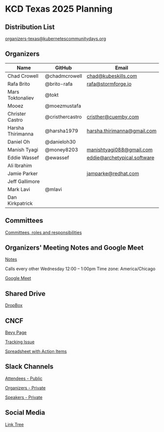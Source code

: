 # KCD Texas 2025 Planning

## Distribution List

organizers-texas@kubernetescommunitydays.org

## Organizers

| Name | GitHub | Email |
|--|--|--|
| Chad Crowell | @chadmcrowell | chad@kubeskills.com |
| Rafa Brito | @brito-rafa | rafa@stormforge.io |
| Mars Toktonaliev | @tokt | |
| Mooez | @moezmustafa | |
| Christer Castro | @cristhercastro | cristher@cuemby.com | 
| Harsha Thirimanna | @harsha1979 | harsha.thirimanna@gmail.com |
| Daniel Oh | @danieloh30 | |
| Manish Tyagi | @money8203 | manishtyagi088@gmail.com |
| Eddie Wassef | @ewassef | eddie@archetypical.software |
| Ali Ibrahim | | |
| Jamie Parker | | jamparke@redhat.com |
| Jeff Gallimore | | |
| Mark Lavi | @mlavi | |
| Dan Kirkpatrick | |

## Committees

[Committees, roles and responsibilities](https://github.com/kcdtexas/committees)

## Organizers' Meeting Notes and Google Meet

[Notes](https://docs.google.com/document/d/14eNMgt22mHe6OxUgqp08AAERvUHbNIkzRlBoZEZNFLI/edit)

Calls every other Wednesday
12:00 – 1:00pm
Time zone: America/Chicago

[Google Meet](https://meet.google.com/bni-rvdg-kks)


## Shared Drive

[DropBox](https://www.dropbox.com/scl/fo/qgit4mcspola4lr1ycvl0/APaH4dp7MtbsLhNZECmgcJY?rlkey=fyayb1a00wopdfr972cl7orxg&st=4xdjryzu&dl=0)

## CNCF 

[Bevy Page](https://community.cncf.io/events/details/cncf-kcd-texas-presents-kcd-texas-austin-2025/)

[Tracking Issue](https://github.com/cncf/kubernetes-community-days/issues/587)

[Spreadsheet with Action Items](https://www.dropbox.com/scl/fi/3eo6cts9loanerkn13zig/KCD-Draft-Timeline-Texas-2025.xlsx?dl=0&rlkey=kctwd5fldbjb4un4jjsgpbr5u)


## Slack Channels

[Attendees - Public](https://cloud-native.slack.com/archives/CU88RTEKA)

[Organizers - Private](https://cloud-native.slack.com/archives/C055P08AVGX)

[Speakers - Private](https://cloud-native.slack.com/archives/C055P08AVGX)

## Social Media

[Link Tree](https://linktr.ee/Texaskcd)
